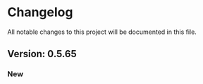 # Changelog

All notable changes to this project will be documented in this file.

## Version: 0.5.65

### New



